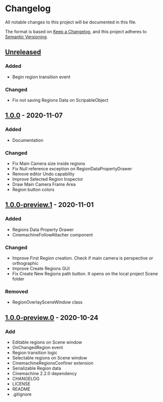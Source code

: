 # Changelog
All notable changes to this project will be documented in this file.

The format is based on [Keep a Changelog](https://keepachangelog.com/en/1.0.0/),
and this project adheres to [Semantic Versioning](https://semver.org/spec/v2.0.0.html).

## [Unreleased]
### Added
- Begin region transition event

### Changed
- Fix not saving Regions Data on ScripableObject

## [1.0.0] - 2020-11-07
### Added
- Documentation

### Changed
- Fix Main Camera size inside regions
- Fix Null reference exception on RegionDataPropertyDrawer
- Remove editor Undo capability
- Improve Selected Region Inspector
- Draw Main Camera Frame Area
- Region button colors

## [1.0.0-preview.1] - 2020-11-01
### Added
- Regions Data Property Drawer
- CinemachineFollowAttacher component

### Changed
- Improve First Region creation. Check if main camera is perspective or orthographic
- Improve Create Regions GUI
- Fix Create New Regions path button. It opens on the local project Scene folder

### Removed
- RegionOverlaySceneWindow class

## [1.0.0-preview.0] - 2020-10-24
### Add
- Editable regions on Scene window
- OnChangedRegion event
- Region transition logic
- Selectable regions on Scene window
- CinemachineRegionsConfiner extension
- Serializable Region data
- Cinemachine 2.2.0 dependency
- CHANGELOG
- LICENSE
- README
- .gitignore

[Unreleased]: https://bitbucket.org/nostgameteam/cinemachine-regions/branches/compare/master%0D1.0.0
[1.0.0]: https://bitbucket.org/nostgameteam/cinemachine-regions/src/1.0.0/
[1.0.0-preview.1]: https://bitbucket.org/nostgameteam/cinemachine-regions/src/1.0.0-preview.1/
[1.0.0-preview.0]: https://bitbucket.org/nostgameteam/cinemachine-regions/src/1.0.0-preview.0/